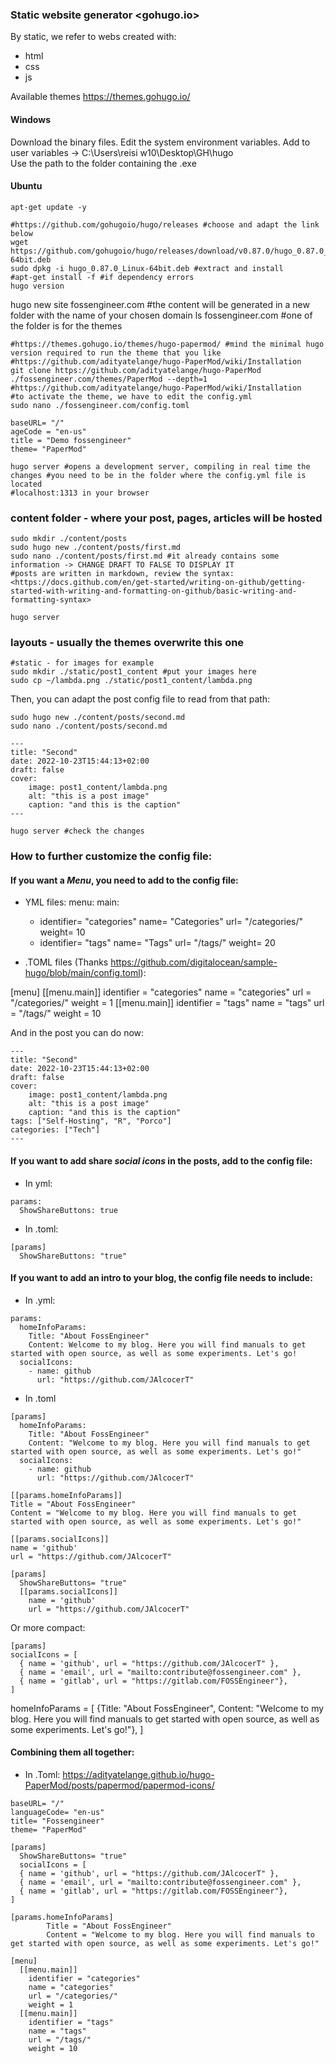 ### Static website generator <gohugo.io>

By static, we refer to webs created with:
* html
* css
* js

Available themes <https://themes.gohugo.io/>

#### Windows
Download the binary files.
Edit the system environment variables.
Add to user variables -> C:\Users\reisi w10\Desktop\GH\hugo\
Use the path to the folder containing the .exe


#### Ubuntu

```
apt-get update -y

#https://github.com/gohugoio/hugo/releases #choose and adapt the link below
wget https://github.com/gohugoio/hugo/releases/download/v0.87.0/hugo_0.87.0_Linux-64bit.deb
sudo dpkg -i hugo_0.87.0_Linux-64bit.deb #extract and install
#apt-get install -f #if dependency errors
hugo version 
```


hugo new site fossengineer.com #the content will be generated in a new folder with the name of your chosen domain
ls fossengineer.com #one of the folder is for the themes

```
#https://themes.gohugo.io/themes/hugo-papermod/ #mind the minimal hugo version required to run the theme that you like
#https://github.com/adityatelange/hugo-PaperMod/wiki/Installation
git clone https://github.com/adityatelange/hugo-PaperMod ./fossengineer.com/themes/PaperMod --depth=1
#https://github.com/adityatelange/hugo-PaperMod/wiki/Installation 
#to activate the theme, we have to edit the config.yml
sudo nano ./fossengineer.com/config.toml
```

```
baseURL= "/"
ageCode = "en-us"
title = "Demo fossengineer"
theme= "PaperMod"
```

```
hugo server #opens a development server, compiling in real time the changes #you need to be in the folder where the config.yml file is located
#localhost:1313 in your browser
```

### content folder - where your post, pages, articles will be hosted

```
sudo mkdir ./content/posts
sudo hugo new ./content/posts/first.md 
sudo nano ./content/posts/first.md #it already contains some information -> CHANGE DRAFT TO FALSE TO DISPLAY IT
#posts are written in markdown, review the syntax: <https://docs.github.com/en/get-started/writing-on-github/getting-started-with-writing-and-formatting-on-github/basic-writing-and-formatting-syntax>

hugo server
```

### layouts - usually the themes overwrite this one

```
#static - for images for example
sudo mkdir ./static/post1_content #put your images here
sudo cp ~/lambda.png ./static/post1_content/lambda.png
```

Then, you can adapt the post config file to read from that path:

```
sudo hugo new ./content/posts/second.md 
sudo nano ./content/posts/second.md 
```

```
---
title: "Second"
date: 2022-10-23T15:44:13+02:00
draft: false
cover:
    image: post1_content/lambda.png
    alt: "this is a post image"
    caption: "and this is the caption"
---
```

```
hugo server #check the changes
```

### How to further customize the config file:


#### If you want a *Menu*, you need to add to the config file:

- YML files:
menu:
  main:
    - identifier= "categories"
      name= "Categories"
      url= "/categories/"
      weight= 10
    - identifier= "tags"
      name= "Tags"
      url= "/tags/"
      weight= 20

- .TOML files (Thanks https://github.com/digitalocean/sample-hugo/blob/main/config.toml):

[menu]
  [[menu.main]]
    identifier = "categories"
    name = "categories"
    url = "/categories/"
    weight = 1
  [[menu.main]]
    identifier = "tags"
    name = "tags"
    url = "/tags/"
    weight = 10

And in the post you can do now:

```
---
title: "Second"
date: 2022-10-23T15:44:13+02:00
draft: false
cover:
    image: post1_content/lambda.png
    alt: "this is a post image"
    caption: "and this is the caption"
tags: ["Self-Hosting", "R", "Porco"]
categories: ["Tech"]
---
```

#### If you want to add share *social icons* in the posts, add to the config file:

- In yml:
```
params:
  ShowShareButtons: true
```


- In .toml:

```
[params]
  ShowShareButtons: "true"
```

#### If you want to add an intro to your blog, the config file needs to include:

- In .yml:

```
params:
  homeInfoParams:
    Title: "About FossEngineer"
    Content: Welcome to my blog. Here you will find manuals to get started with open source, as well as some experiments. Let's go!
  socialIcons:
    - name: github
      url: "https://github.com/JAlcocerT"
```

- In .toml

```
[params]
  homeInfoParams:
    Title: "About FossEngineer"
    Content: "Welcome to my blog. Here you will find manuals to get started with open source, as well as some experiments. Let's go!"
  socialIcons:
    - name: github
      url: "https://github.com/JAlcocerT"
``` 

```
[[params.homeInfoParams]]
Title = "About FossEngineer"
Content = "Welcome to my blog. Here you will find manuals to get started with open source, as well as some experiments. Let's go!"

[[params.socialIcons]]
name = 'github'
url = "https://github.com/JAlcocerT"
```


```
[params]
  ShowShareButtons= "true"
  [[params.socialIcons]]
    name = 'github'
    url = "https://github.com/JAlcocerT"
```



Or more compact:
```
[params]
socialIcons = [
  { name = 'github', url = "https://github.com/JAlcocerT" },
  { name = 'email', url = "mailto:contribute@fossengineer.com" },
  { name = 'gitlab', url = "https://gitlab.com/FOSSEngineer"},
]
```


  homeInfoParams = [
    {Title: "About FossEngineer", Content: "Welcome to my blog. Here you will find manuals to get started with open source, as well as some experiments. Let's go!"},
]

#### Combining them all together:

- In .Toml: <https://adityatelange.github.io/hugo-PaperMod/posts/papermod/papermod-icons/>

```
baseURL= "/"
languageCode= "en-us"
title= "Fossengineer"
theme= "PaperMod"

[params]
  ShowShareButtons= "true"
  socialIcons = [
  { name = 'github', url = "https://github.com/JAlcocerT" },
  { name = 'email', url = "mailto:contribute@fossengineer.com" },
  { name = 'gitlab', url = "https://gitlab.com/FOSSEngineer"},
]

[params.homeInfoParams]
        Title = "About FossEngineer"
        Content = "Welcome to my blog. Here you will find manuals to get started with open source, as well as some experiments. Let's go!"

[menu]
  [[menu.main]]
    identifier = "categories"
    name = "categories"
    url = "/categories/"
    weight = 1
  [[menu.main]]
    identifier = "tags"
    name = "tags"
    url = "/tags/"
    weight = 10

```
